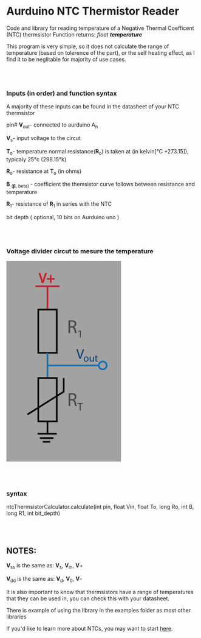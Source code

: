 [//]: <> (note, needs to uplod image for the ntc diagram)

# Aurduino NTC Thermistor Reader

  
Code and library for reading temperature of a Negative Thermal Coefficent (NTC) thermsistor 
Function returns: <i>float <b>temperature</b></i>

This program is very simple, so it does not calculate the range of temperature
(based on tolerence of the part), or the self heating effect, 
as I find it to be neglitable for majority of use cases.


<br><br>
### Inputs (in order) and function syntax

A majority of these inputs can be found in the datasheet of your NTC thermsistor
 
pin# <b>V</b><sub>out</sub>- connected to aurduino A<sub>n</sub><br>

<b>V</b><sub>s</sub>- input voltage to the circut<br>

<b>T</b><sub>o</sub>- temperature normal resistance(<b>R</b><sub>o</sub>) is taken at (in kelvin[°C +273.15]), typicaly 25°c (298.15°k) <br>

<b>R</b><sub>o</sub>- resistance at <b>T</b><sub>o</sub> (in ohms)

<b>B</b> <sub>(<b>β</b>, beta) </sub>- coefficient the themsistor curve follows between resistance and temperature <br>

<b>R</b><sub>1</sub>- resistance of <b>R</b><sub>1</sub> in series with the NTC

bit depth  ( optional, 10 bits on Aurduino uno ) 

<br><br>


### Voltage divider circut to mesure the temperature 


<img src=/imgs/NTC%20diagam-01.png width = 60%>

<br><br>

### <b>syntax</b>

ntcThermsistorCalculator.calculate(int pin, float Vin, float To, long Ro, int B, long R1, int bit_depth)


<br><br>

## NOTES:


<!--sorry for getting sloppy here it was midnight when i was finishing this, I don't plan on fixing it-->
<b>V</b><sub>ss</sub> is the same as: <b>V</b><sub>s</sub>, <b>V</b><sub>in</sub>, <b>V</b>+

<b>V</b><sub>dd</sub> is the same as: <b>V</b><sub>d</sub>, <b>V</b><sub>0</sub>, <b>V</b>-

It is also important to know that thermsistors have a range of temperatures that they can be used in, you can check this with your datasheet.

There is example of using the library in the examples folder as most other libraries

If you'd like to learn more about NTCs, you may want to start [here](https://www.electronics-tutorials.ws/io/thermistors.html).

<br><br>
